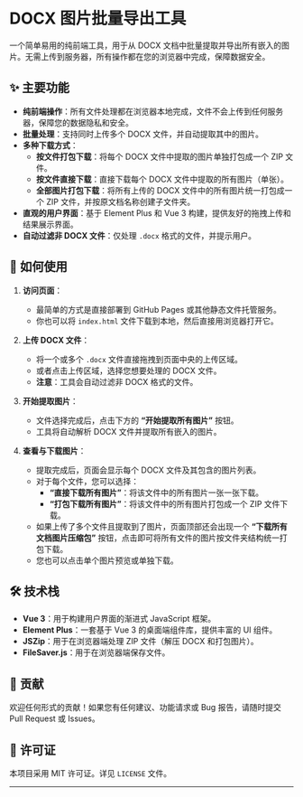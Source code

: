 # DOCX 图片批量导出工具

一个简单易用的纯前端工具，用于从 DOCX 文档中批量提取并导出所有嵌入的图片。无需上传到服务器，所有操作都在您的浏览器中完成，保障数据安全。

## ✨ 主要功能

* **纯前端操作**：所有文件处理都在浏览器本地完成，文件不会上传到任何服务器，保障您的数据隐私和安全。
* **批量处理**：支持同时上传多个 DOCX 文件，并自动提取其中的图片。
* **多种下载方式**：
    * **按文件打包下载**：将每个 DOCX 文件中提取的图片单独打包成一个 ZIP 文件。
    * **按文件直接下载**：直接下载每个 DOCX 文件中提取的所有图片（单张）。
    * **全部图片打包下载**：将所有上传的 DOCX 文件中的所有图片统一打包成一个 ZIP 文件，并按原文档名称创建子文件夹。
* **直观的用户界面**：基于 Element Plus 和 Vue 3 构建，提供友好的拖拽上传和结果展示界面。
* **自动过滤非 DOCX 文件**：仅处理 `.docx` 格式的文件，并提示用户。

## 🚀 如何使用

1.  **访问页面**：
    * 最简单的方式是直接部署到 GitHub Pages 或其他静态文件托管服务。
    * 你也可以将 `index.html` 文件下载到本地，然后直接用浏览器打开它。

2.  **上传 DOCX 文件**：
    * 将一个或多个 `.docx` 文件直接拖拽到页面中央的上传区域。
    * 或者点击上传区域，选择您想要处理的 DOCX 文件。
    * **注意**：工具会自动过滤非 DOCX 格式的文件。

3.  **开始提取图片**：
    * 文件选择完成后，点击下方的 **“开始提取所有图片”** 按钮。
    * 工具将自动解析 DOCX 文件并提取所有嵌入的图片。

4.  **查看与下载图片**：
    * 提取完成后，页面会显示每个 DOCX 文件及其包含的图片列表。
    * 对于每个文件，您可以选择：
        * **“直接下载所有图片”**：将该文件中的所有图片一张一张下载。
        * **“打包下载所有图片”**：将该文件中的所有图片打包成一个 ZIP 文件下载。
    * 如果上传了多个文件且提取到了图片，页面顶部还会出现一个 **“下载所有文档图片压缩包”** 按钮，点击即可将所有文件的图片按文件夹结构统一打包下载。
    * 您也可以点击单个图片预览或单独下载。

## 🛠️ 技术栈

* **Vue 3**：用于构建用户界面的渐进式 JavaScript 框架。
* **Element Plus**：一套基于 Vue 3 的桌面端组件库，提供丰富的 UI 组件。
* **JSZip**：用于在浏览器端处理 ZIP 文件（解压 DOCX 和打包图片）。
* **FileSaver.js**：用于在浏览器端保存文件。


## 🤝 贡献

欢迎任何形式的贡献！如果您有任何建议、功能请求或 Bug 报告，请随时提交 Pull Request 或 Issues。


## 📄 许可证

本项目采用 MIT 许可证。详见 `LICENSE` 文件。

---
